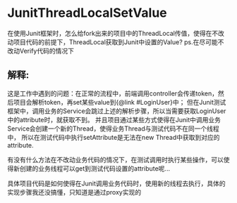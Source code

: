 # JunitThreadLocalSetValue

在使用Junit框架时，怎么给fork出来的项目中的ThreadLocal传值，使得在不改动项目代码的前提下，ThreadLocal获取到Junit中设置的Value?
ps.在尽可能不改动Verify代码的情况下

## 解释:
这是工作中遇到的问题：在正常的流程中，前端调用controller会传递token，然后项目会解析token，再set某些value到{@link #LoginUser}中；
但在Junit测试框架中，调用业务的Service会跳过上述的解析步骤，所以当需要获取LoginUser中的attribute时，就获取不到。
并且项目通过某些方式使得在Junit中调用业务Service会创建一个新的Thread，使得业务Thread与测试代码不在同一个线程中，
所以在测试代码中执行setAttribute是无法在new Thread中获取到对应的attribute.

有没有什么方法在不改动业务代码的情况下，在测试调用时执行某些操作，可以使得新创建的业务线程可以get到测试代码设置的attribute呢...

具体项目代码是如何使得在Junit调用业务代码时，使用新的线程去执行，具体的实现步骤我还没搞懂，只知道是通过proxy实现的
